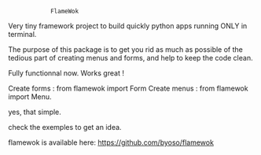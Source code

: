                 FlameWok

Very tiny framework project to build quickly python apps running
ONLY in terminal.

The purpose of this package is to get you rid as much as possible 
of the tedious part of creating menus and forms, and help to keep
the code clean.

Fully functionnal now. Works great !

Create forms : 
from flamewok import Form
Create menus : 
from flamewok import Menu.

yes, that simple.

check the exemples to get an idea.



flamewok is available here:
https://github.com/byoso/flamewok
